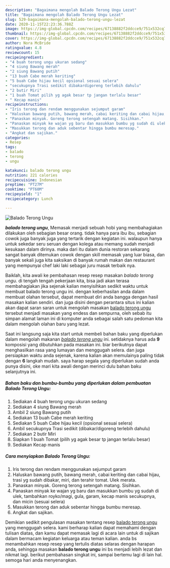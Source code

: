 ```yaml
---
description: "Bagaimana mengolah Balado Terong Ungu Lezat"
title: "Bagaimana mengolah Balado Terong Ungu Lezat"
slug: 529-bagaimana-mengolah-balado-terong-ungu-lezat
date: 2020-11-15T22:23:36.788Z
image: https://img-global.cpcdn.com/recipes/67138882f2ddcce9/751x532cq70/balado-terong-ungu-foto-resep-utama.jpg
thumbnail: https://img-global.cpcdn.com/recipes/67138882f2ddcce9/751x532cq70/balado-terong-ungu-foto-resep-utama.jpg
cover: https://img-global.cpcdn.com/recipes/67138882f2ddcce9/751x532cq70/balado-terong-ungu-foto-resep-utama.jpg
author: Nora McBride
ratingvalue: 4.8
reviewcount: 15
recipeingredient:
- "4 buah terong ungu ukuran sedang"
- "4 siung Bawang merah"
- "2 siung Bawang putih"
- "13 buah Cabe merah keriting"
- "5 buah Cabe hijau kecil opsional sesuai selera"
- "secukupnya Trasi sedikit dibakardigoreng terlebih dahulu"
- "2 butir Miri"
- "1 buah Tomat pilih yg agak besar tp jangan terlalu besar"
- " Kecap manis"
recipeinstructions:
- "Iris terong dan rendam menggunakan sejumput garam"
- "Haluskan bawang putih, bawang merah, cabai keriting dan cabai hijau, trasi yg sudah dibakar, miri, dan terahir tomat. Ulek merata."
- "Panaskan minyak. Goreng terong setengah matang. Sisihkan."
- "Panaskan minyak ke wajan yg baru dan masukkan bumbu yg sudah di ulek, tambahkan royko/magi, gula, garam, kecap manis secukupnya, dan micin (sesuai selera)"
- "Masukkan terong dan aduk sebentar hingga bumbu meresap."
- "Angkat dan sajikan."
categories:
- Resep
tags:
- balado
- terong
- ungu

katakunci: balado terong ungu 
nutrition: 221 calories
recipecuisine: Indonesian
preptime: "PT27M"
cooktime: "PT60M"
recipeyield: "1"
recipecategory: Lunch

---
```



![Balado Terong Ungu](https://img-global.cpcdn.com/recipes/67138882f2ddcce9/751x532cq70/balado-terong-ungu-foto-resep-utama.jpg)

<b><i>balado terong ungu</i></b>, Memasak menjadi sebuah hobi yang membahagiakan dilakukan oleh sebagian besar orang. tidak hanya para ibu ibu, sebagian cowok juga banyak juga yang tertarik dengan kegiatan ini. walaupun hanya untuk sekedar seru seruan dengan kolega atau memang sudah menjadi kesukaan dalam dirinya. maka dari itu dalam dunia restoran sekarang sangat banyak ditemukan cowok dengan skill memasak yang luar biasa, dan banyak sekali juga kita saksikan di banyak rumah makan dan restaurant yang mempunyai chef laki laki sebagai juru masak terbaik nya.



Baiklah, kita awali ke pembahasan resep resep masakan <i>balado terong ungu</i>. di tengah tengah pekerjaan kita, bisa jadi akan terasa membahagiakan jika sejenak kalian menyisihkan sedikit waktu untuk membuat balado terong ungu ini. dengan keberhasilan anda dalam membuat olahan tersebut, dapat membuat diri anda bangga dengan hasil masakan kalian sendiri. dan juga disini dengan perantara situs ini kalian akan dapat saran saran untuk mengolah masakan <u>balado terong ungu</u> tersebut menjadi masakan yang endess dan sempurna, oleh sebab itu simpan alamat laman ini di komputer anda sebagai salah satu pedoman kita dalam mengolah olahan baru yang lezat.


Saat ini langsung saja kita start untuk membeli bahan baku yang diperlukan dalam mengolah makanan <u><i>balado terong ungu</i></u> ini. setidaknya harus ada <b>9</b> komposisi yang dibutuhkan pada masakan ini. biar berikutnya dapat menghasilkan rasa yang lumayan dan menggugah selera. dan juga persiapkan waktu anda sejenak, karena kalian akan memulainya paling tidak dengan <b>6</b> langkah mudah. saya harap segala yang diperlukan sudah anda punya disini, oke mari kita awali dengan merinci dulu bahan baku selanjutnya ini.

<!--inarticleads1-->

##### Bahan baku dan bumbu-bumbu yang diperlukan dalam pembuatan Balado Terong Ungu:

1. Sediakan 4 buah terong ungu ukuran sedang
1. Sediakan 4 siung Bawang merah
1. Ambil 2 siung Bawang putih
1. Sediakan 13 buah Cabe merah keriting
1. Sediakan 5 buah Cabe hijau kecil (opsional sesuai selera)
1. Ambil secukupnya Trasi sedikit (dibakar/digoreng terlebih dahulu)
1. Sediakan 2 butir Miri
1. Siapkan 1 buah Tomat (pilih yg agak besar tp jangan terlalu besar)
1. Sediakan  Kecap manis




<!--inarticleads2-->

##### Cara menyiapkan Balado Terong Ungu:

1. Iris terong dan rendam menggunakan sejumput garam
1. Haluskan bawang putih, bawang merah, cabai keriting dan cabai hijau, trasi yg sudah dibakar, miri, dan terahir tomat. Ulek merata.
1. Panaskan minyak. Goreng terong setengah matang. Sisihkan.
1. Panaskan minyak ke wajan yg baru dan masukkan bumbu yg sudah di ulek, tambahkan royko/magi, gula, garam, kecap manis secukupnya, dan micin (sesuai selera)
1. Masukkan terong dan aduk sebentar hingga bumbu meresap.
1. Angkat dan sajikan.




Demikian sedikit pengulasan masakan tentang resep <u>balado terong ungu</u> yang menggugah selera. kami berharap kalian dapat memahami dengan tulisan diatas, dan kamu dapat memasak lagi di acara lain untuk di sajikan dalam bermacam kegiatan keluarga atau teman kalian. anda bs menambahkan resep resep yang tertulis diatas selaras dengan harapan anda, sehingga masakan <b>balado terong ungu</b> ini bs menjadi lebih lezat dan nikmat lagi. berikut pembahasan singkat ini, sampai bertemu lagi di lain hal. semoga hari anda menyenangkan.
